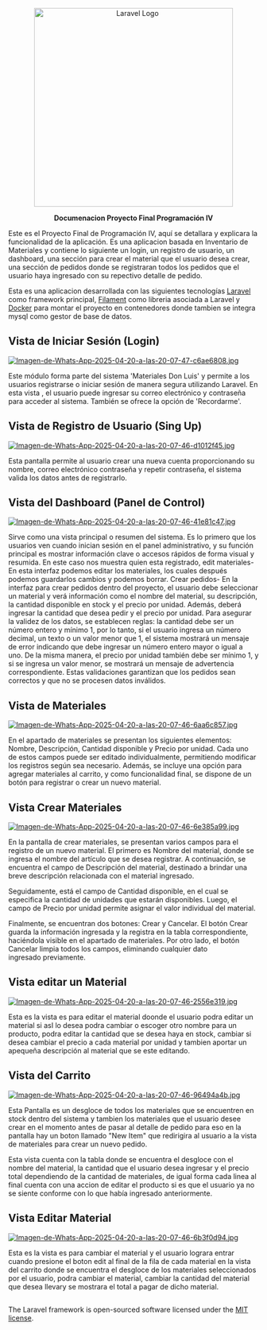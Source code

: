 <p align="center"><a href="https://laravel.com" target="_blank"><img src="https://raw.githubusercontent.com/laravel/art/master/logo-lockup/5%20SVG/2%20CMYK/1%20Full%20Color/laravel-logolockup-cmyk-red.svg" width="400" alt="Laravel Logo"></a></p>

<p align="center">
    <b>Documenacion Proyecto Final Programación IV</b>
</p>

Este es el Proyecto Final de Programación IV, aquí se detallara y explicara la funcionalidad de la aplicación.
Es una aplicacion basada en Inventario de Materiales y contiene lo siguiente un login, un registro de usuario, un dashboard, una sección para crear el material que el usuario desea crear, una sección de pedidos donde se registraran todos los pedidos que el usuario haya ingresado con su repectivo detalle de pedido.

Esta es una aplicacion desarrollada con las siguientes tecnologías [Laravel](https://laravel.com/docs/11.x) como framework principal, [Filament](https://filamentphp.com/docs/3.x/panels/installation) como libreria asociada a Laravel y [Docker](https://www.docker.com/) para montar el proyecto en contenedores donde tambien se integra mysql como gestor de base de datos.

## Vista de Iniciar Sesión (Login)

[![Imagen-de-Whats-App-2025-04-20-a-las-20-07-47-c6ae6808.jpg](https://i.postimg.cc/HkD65PtH/Imagen-de-Whats-App-2025-04-20-a-las-20-07-47-c6ae6808.jpg)](https://postimg.cc/N5D8vDVP)

Este módulo forma parte del sistema 'Materiales Don Luis' y  permite a los usuarios registrarse o iniciar sesión de manera segura utilizando Laravel.
En esta vista , el usuario puede ingresar su correo electrónico y contraseña para acceder al sistema. También se ofrece la opción de 'Recordarme'.

## Vista de Registro de Usuario (Sing Up)

[![Imagen-de-Whats-App-2025-04-20-a-las-20-07-46-d1012f45.jpg](https://i.postimg.cc/pVSGVdhm/Imagen-de-Whats-App-2025-04-20-a-las-20-07-46-d1012f45.jpg)](https://postimg.cc/LhzBN2VS)

Esta pantalla permite al usuario crear una nueva cuenta proporcionando su nombre, correo electrónico contraseña y repetir contraseña, el sistema valida los datos antes de registrarlo.

## Vista del Dashboard (Panel de Control)

[![Imagen-de-Whats-App-2025-04-20-a-las-20-07-46-41e81c47.jpg](https://i.postimg.cc/ZKtTB4Xq/Imagen-de-Whats-App-2025-04-20-a-las-20-07-46-41e81c47.jpg)](https://postimg.cc/JtxwSVrw)

Sirve como una vista principal o resumen del sistema. Es lo primero que los usuarios ven cuando inician sesión en el panel administrativo, y su función principal es mostrar información clave o accesos rápidos de forma visual y resumida. En este caso nos muestra quien esta registrado, edit  materiales- En esta interfaz podemos editar los materiales, los cuales después podemos guardarlos cambios y podemos borrar. Crear pedidos- En la interfaz para crear pedidos dentro del proyecto, el usuario debe seleccionar un material y verá información como el nombre del material, su descripción, la cantidad disponible en stock y el precio por unidad. Además, deberá ingresar la cantidad que desea pedir y el precio por unidad. Para asegurar la validez de los datos, se establecen reglas: la cantidad debe ser un número entero y mínimo 1, por lo tanto, si el usuario ingresa un número decimal, un texto o un valor menor que 1, el sistema mostrará un mensaje de error indicando que debe ingresar un número entero mayor o igual a uno. De la misma manera, el precio por unidad también debe ser mínimo 1, y si se ingresa un valor menor, se mostrará un mensaje de advertencia correspondiente. Estas validaciones garantizan que los pedidos sean correctos y que no se procesen datos inválidos.

## Vista de Materiales

[![Imagen-de-Whats-App-2025-04-20-a-las-20-07-46-6aa6c857.jpg](https://i.postimg.cc/Y2Q5Pgyp/Imagen-de-Whats-App-2025-04-20-a-las-20-07-46-6aa6c857.jpg)](https://postimg.cc/rzFZ0dkb)

En el apartado de materiales se presentan los siguientes elementos: Nombre, Descripción, Cantidad disponible y Precio por unidad. Cada uno de estos campos puede ser editado individualmente, permitiendo modificar los registros según sea necesario. Además, se incluye una opción para agregar materiales al carrito, y como funcionalidad final, se dispone de un botón para registrar o crear un nuevo material. 

## Vista Crear Materiales

[![Imagen-de-Whats-App-2025-04-20-a-las-20-07-46-6e385a99.jpg](https://i.postimg.cc/SQLPd4JR/Imagen-de-Whats-App-2025-04-20-a-las-20-07-46-6e385a99.jpg)](https://postimg.cc/hhjM4H8R)

En la pantalla de crear materiales, se presentan varios campos para el registro de un nuevo material. El primero es Nombre del material, donde se ingresa el nombre del artículo que se desea registrar. A continuación, se encuentra el campo de Descripción del material, destinado a brindar una breve descripción relacionada con el material ingresado. 

Seguidamente, está el campo de Cantidad disponible, en el cual se especifica la cantidad de unidades que estarán disponibles. Luego, el campo de Precio por unidad permite asignar el valor individual del material. 

Finalmente, se encuentran dos botones: Crear y Cancelar. El botón Crear guarda la información ingresada y la registra en la tabla correspondiente, haciéndola visible en el apartado de materiales. Por otro lado, el botón Cancelar limpia todos los campos, eliminando cualquier dato ingresado previamente.

## Vista editar un Material 

[![Imagen-de-Whats-App-2025-04-20-a-las-20-07-46-2556e319.jpg](https://i.postimg.cc/qMJpXjMf/Imagen-de-Whats-App-2025-04-20-a-las-20-07-46-2556e319.jpg)](https://postimg.cc/G9f0bPyz)

Esta es la vista es para editar el material doonde el usuario podra editar un material si asI lo desea podra cambiar o escoger otro nombre para un producto, podra editar la cantidad que se desea haya en stock, cambiar si desea cambiar el precio a cada material por unidad y tambien aportar un apequeña descripción al material que se este editando.

## Vista del Carrito

[![Imagen-de-Whats-App-2025-04-20-a-las-20-07-46-96494a4b.jpg](https://i.postimg.cc/j2q4vGFn/Imagen-de-Whats-App-2025-04-20-a-las-20-07-46-96494a4b.jpg)](https://postimg.cc/cgj3L5Zd)

Esta Pantalla es un desgloce de todos los materiales que se encuentren en stock dentro del sistema y tambien los materiales que el usuario desee crear en el momento antes de pasar al detalle de pedido para eso en la pantalla hay un boton llamado "New Item" que redirigira al usuario a la vista de materiales para crear un nuevo pedido.

Esta vista cuenta con la tabla donde se encuentra el desgloce con el nombre del material, la cantidad que el usuario desea ingresar y el precio total dependiendo de la cantidad de materiales, de igual forma cada linea al final cuenta con una accion de editar el producto si es que el usuario ya no se siente conforme con lo que había ingresado anteriormente.

## Vista Editar Material

[![Imagen-de-Whats-App-2025-04-20-a-las-20-07-46-6b3f0d94.jpg](https://i.postimg.cc/QtFTthwb/Imagen-de-Whats-App-2025-04-20-a-las-20-07-46-6b3f0d94.jpg)](https://postimg.cc/R6zFp5M6)

Esta es la vista es para cambiar el material y el usuario lograra entrar cuando presione el boton edit al final de la fila de cada material en la vista del carrito donde se encuentra el desgloce de los materiales seleccionados por el usuario, podra cambiar el material, cambiar la cantidad del material que desea llevary se mostrara el total a pagar de dicho material.

## 

The Laravel framework is open-sourced software licensed under the [MIT license](https://opensource.org/licenses/MIT).
